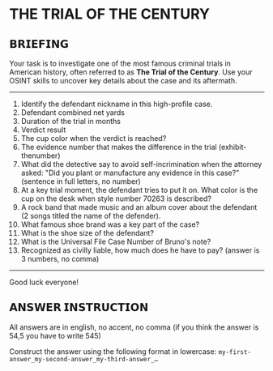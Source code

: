 # THE TRIAL OF THE CENTURY 


## 𝗕𝗥𝗜𝗘𝗙𝗜𝗡𝗚

Your task is to investigate one of the most famous criminal trials in American history, often referred to as **The Trial of the Century**.
Use your OSINT skills to uncover key details about the case and its aftermath.


---
1. Identify the defendant nickname in this high-profile case.
2. Defendant combined net yards
3. Duration of the trial in months
4. Verdict result
5. The cup color when the verdict is reached?
6. The evidence number that makes the difference in the trial (exhibit-thenumber)
7. What did the detective say to avoid self-incrimination when the attorney asked: "Did you plant or manufacture any evidence in this case?" (sentence in full letters, no number)
8. At a key trial moment, the defendant tries to put it on. What color is the cup on the desk when style number 70263 is described?
9. A rock band that made music and an album cover about the defendant (2 songs titled the name of the defender).
10. What famous shoe brand was a key part of the case?
11. What is the shoe size of the defendant?
12. What is the Universal File Case Number of Bruno's note?
13. Recognized as civilly liable, how much does he have to pay? (answer is 3 numbers, no comma)
---

Good luck everyone!


## 𝗔𝗡𝗦𝗪𝗘𝗥 𝗜𝗡𝗦𝗧𝗥𝗨𝗖𝗧𝗜𝗢𝗡

All answers are in english, no accent, no comma (if you think the answer is 54,5 you have to write 545)

Construct the answer using the following format in lowercase:
`my-first-answer_my-second-answer_my-third-answer_…`
